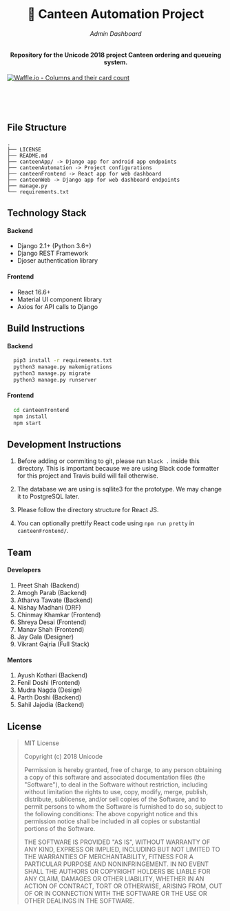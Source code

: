 <p>
    <h1 align='center'> 🥙 Canteen Automation Project </h1>
    <h6 align='center'> Admin Dashboard </h6>
</p>

<h4 align='center'> Repository for the Unicode 2018 project Canteen ordering and queueing system. </h4>

[![Waffle.io - Columns and their card count](https://badge.waffle.io/djunicode/canteen-automation-web.svg?columns=all)](https://waffle.io/djunicode/canteen-automation-web)

<br>
<br>
<br>

## File Structure

```
.
├── LICENSE
├── README.md
├── canteenApp/ -> Django app for android app endpoints
├── canteenAutomation -> Project configurations
├── canteenFrontend -> React app for web dashboard
├── canteenWeb -> Django app for web dashboard endpoints
├── manage.py
└── requirements.txt
```

## Technology Stack

#### Backend
- Django 2.1+ (Python 3.6+)
- Django REST Framework
- Djoser authentication library

#### Frontend
- React 16.6+
- Material UI component library
- Axios for API calls to Django

## Build Instructions

#### Backend
```bash
  pip3 install -r requirements.txt
  python3 manage.py makemigrations
  python3 manage.py migrate
  python3 manage.py runserver
```

#### Frontend
```bash
  cd canteenFrontend
  npm install
  npm start
```

## Development Instructions

1. Before adding or commiting to git, please run `black .` inside this directory. This is important because we are using Black code formatter for this project and Travis build will fail otherwise.

2. The database we are using is sqllite3 for the prototype. We may change it to PostgreSQL later.

3. Please follow the directory structure for React JS.

4. You can optionally prettify React code using `npm run pretty` in `canteenFrontend/`.

## Team

#### Developers

1. Preet Shah (Backend)
2. Amogh Parab (Backend)
3. Atharva Tawate (Backend)
4. Nishay Madhani (DRF)
5. Chinmay Khamkar (Frontend)
6. Shreya Desai (Frontend)
7. Manav Shah (Frontend)
8. Jay Gala (Designer)
9. Vikrant Gajria (Full Stack)

#### Mentors

1. Ayush Kothari (Backend)
2. Fenil Doshi (Frontend)
3. Mudra Nagda (Design)
4. Parth Doshi (Backend)
5. Sahil Jajodia (Backend)

## License

> MIT License
> 
> Copyright (c) 2018 Unicode
> 
> Permission is hereby granted, free of charge, to any person obtaining a copy
of this software and associated documentation files (the "Software"), to deal
in the Software without restriction, including without limitation the rights
to use, copy, modify, merge, publish, distribute, sublicense, and/or sell
copies of the Software, and to permit persons to whom the Software is
furnished to do so, subject to the following conditions:
The above copyright notice and this permission notice shall be included in all
copies or substantial portions of the Software.
> 
> THE SOFTWARE IS PROVIDED "AS IS", WITHOUT WARRANTY OF ANY KIND, EXPRESS OR
IMPLIED, INCLUDING BUT NOT LIMITED TO THE WARRANTIES OF MERCHANTABILITY,
FITNESS FOR A PARTICULAR PURPOSE AND NONINFRINGEMENT. IN NO EVENT SHALL THE
AUTHORS OR COPYRIGHT HOLDERS BE LIABLE FOR ANY CLAIM, DAMAGES OR OTHER
LIABILITY, WHETHER IN AN ACTION OF CONTRACT, TORT OR OTHERWISE, ARISING FROM,
OUT OF OR IN CONNECTION WITH THE SOFTWARE OR THE USE OR OTHER DEALINGS IN THE
SOFTWARE.
